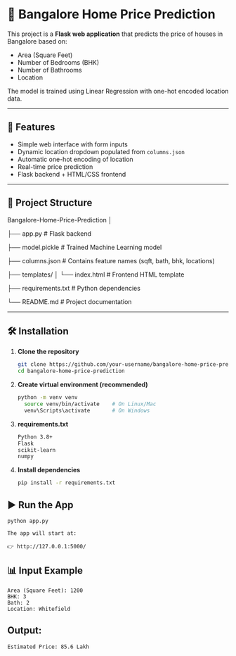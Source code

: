 # 🏡 Bangalore Home Price Prediction

This project is a **Flask web application** that predicts the price of houses in Bangalore based on:
- Area (Square Feet)
- Number of Bedrooms (BHK)
- Number of Bathrooms
- Location

The model is trained using Linear Regression with one-hot encoded location data.

---

## 🚀 Features
- Simple web interface with form inputs
- Dynamic location dropdown populated from `columns.json`
- Automatic one-hot encoding of location
- Real-time price prediction
- Flask backend + HTML/CSS frontend

---

## 📂 Project Structure

Bangalore-Home-Price-Prediction
│

├── app.py # Flask backend

├── model.pickle # Trained Machine Learning model

├── columns.json # Contains feature names (sqft, bath, bhk, locations)

├── templates/
│ └── index.html # Frontend HTML template

├── requirements.txt # Python dependencies

└── README.md # Project documentation


---

## 🛠 Installation

1. **Clone the repository**
   ```bash
   git clone https://github.com/your-username/bangalore-home-price-prediction.git
   cd bangalore-home-price-prediction

2. **Create virtual environment (recommended)**
   ```bash
   python -m venv venv
     source venv/bin/activate    # On Linux/Mac
     venv\Scripts\activate       # On Windows

3. **requirements.txt**
   ```bash
   Python 3.8+
   Flask
   scikit-learn
   numpy

4. **Install dependencies**
   ```bash
   pip install -r requirements.txt

## ▶️ Run the App
    python app.py
    
    The app will start at:
    
    👉 http://127.0.0.1:5000/

## 📊 Input Example
    Area (Square Feet): 1200
    BHK: 3
    Bath: 2
    Location: Whitefield

## Output:
    Estimated Price: 85.6 Lakh
